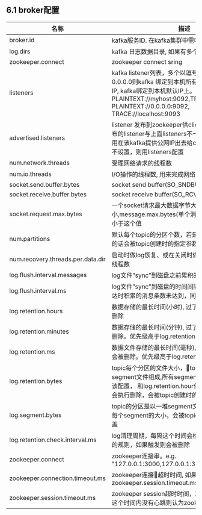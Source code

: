 ## 6.1 broker配置

| 名称 | 描述 | 类型 | 默认值 |
| --- | --- | --- | --- |
| broker.id | kafka服务ID. 在kafka集群中需唯一 | int | -1 |
| log.dirs | kafka 日志数据目录, 如果有多个以逗号间隔 | string | null |
| zookeeper.connect | zookeeper connect sring | string |  |
| listeners | kafka listener列表，多个以逗号间隔。如果IP指定为0.0.0.0则kafka 绑定到本机所有的IP上；如果未指定IP, kafka绑定到本机默认IP上。示例：PLAINTEXT:\/\/myhost:9092,TRACE:\/\/:9091 PLAINTEXT:\/\/0.0.0.0:9092, TRACE:\/\/localhost:9093 | string | null |
| advertised.listeners | listener 发布到zookeeper供client端使用。如果要发布的listener与上面listeners不一样才需要配置。一般用在该kafka提供公网IP出去给client端用的时候。如果不设置，则用listeners配置 | string | null |
| num.network.threads | 受理网络请求的线程数 | int | 3 |
| num.io.threads | I\/O操作的线程数, 用来完成网络请求 | int | 8 |
| socket.send.buffer.bytes | socket send buffer\(SO\_SNDBUF\) | int | 102400 |
| socket.receive.buffer.bytes | socket receive buffer\(SO\_RCVBUF\) | int | 102400 |
| socket.request.max.bytes | 一个socket请求最大数据字节大小,message.max.bytes\(单个消息最大字节数\)必须要小于这个值 | int | 104857600 |
| num.partitions | 默认每个topic的分区个数，若是在topic创建时候指定的话会被topic创建时的指定参数覆盖 | int | 1 |
| num.recovery.threads.per.data.dir | 启动时做log恢复、或在关闭时做flushing数据的操作线程数 | int | 1 |
| log.flush.interval.messages | log文件”sync”到磁盘之前累积的消息条数 | long | 9223372036854775807 |
| log.flush.interval.ms | log文件”sync”到磁盘的时间间隔。如果在这个时间到达时积累的消息条数未达到，同样也会做“sync”操作 | long | null |
| log.retention.hours | 数据存储的最长时间\(小时\), 过了这个时间的数据会被删除 | int | 168 |
| log.retention.minutes | 数据存储的最长时间\(分钟\), 过了这个时间的数据会被删除。优先级高于log.retention.hours | int | null |
| log.retention.ms | 数据文件存储的最长时间\(毫秒\), 过了这个时间的文件会被删除。优先级高于log.retention.minutes | int | null |
| log.retention.bytes | topic每个分区的文件大小，topic分区文件是由多个segment文件组成,所有segment文件大小总和要小于该配置， 和log.retention.hour任意一个达到要求，都会执行删除，会被topic创建时的指定参数覆盖 | long | -1 |
| log.segment.bytes | topic的分区是以一堆segment文件存储的，这个控制每个segment的大小，会被topic创建时的指定参数覆盖 | int | 1073741824 |
| log.retention.check.interval.ms | log清理周期，每隔这个时间会检查log是否触发了删除的规则，如果触发则会被删除 | long | 300000 |
| zookeeper.connect | zookeeper连接串。e.g. "127.0.0.1:3000,127.0.0.1:3001,127.0.0.1:3002" | string | "" |
| zookeeper.connection.timeout.ms | zookeeper连接超时时间, 如果不设置则用zookeeper.session.timeout.ms| string | "" |
|zookeeper.session.timeout.ms| zookeeper session超时时间，就是心跳间隔，如果在这个时间内没有心跳则认为zookeeper已经挂掉了|int|6000|








